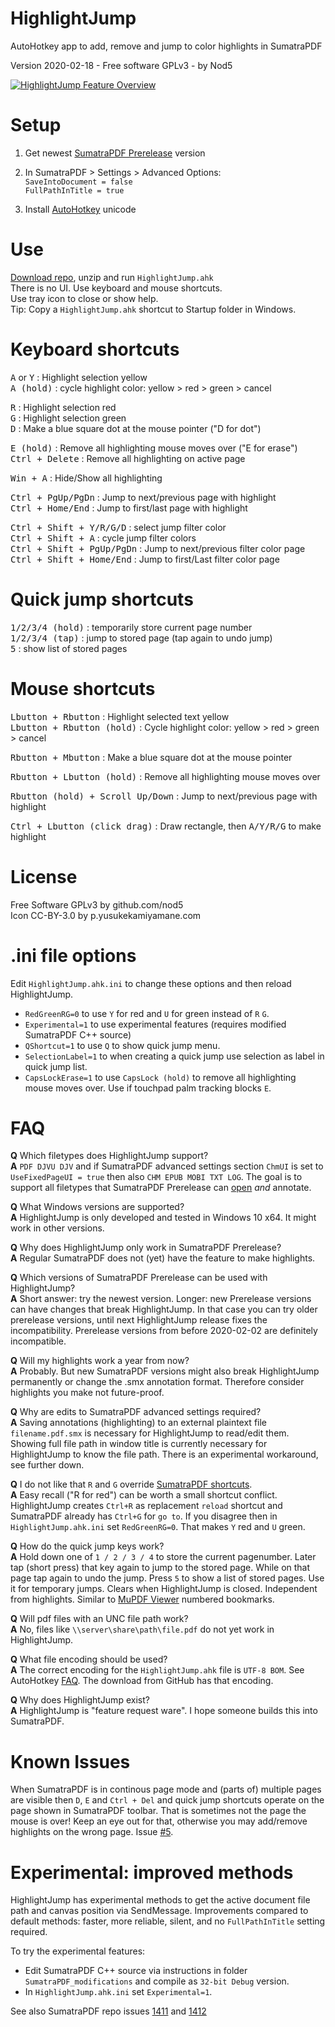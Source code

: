 # HighlightJump

AutoHotkey app to add, remove and jump to color highlights in SumatraPDF  

Version 2020-02-18  -  Free software GPLv3  -  by Nod5  
  
[![HighlightJump Feature Overview](https://github.com/nod5/HighlightJump/blob/master/images/HighlightJump_youtube_screenshot.png?raw=true)](https://www.youtube.com/watch?v=AcVI616W5D8)

# Setup  
1. Get newest [SumatraPDF Prerelease](https://www.sumatrapdfreader.org/prerelease.html) version  

2. In SumatraPDF > Settings > Advanced Options:  
   `SaveIntoDocument = false`  
    `FullPathInTitle = true`  

3. Install [AutoHotkey](https://www.autohotkey.com/) unicode

# Use
[Download repo](https://github.com/nod5/HighlightJump/archive/master.zip), unzip and run `HighlightJump.ahk`  
There is no UI. Use keyboard and mouse shortcuts.  
Use tray icon to close or show help.  
Tip: Copy a `HighlightJump.ahk` shortcut to Startup folder in Windows.  

# Keyboard shortcuts
<kbd>A</kbd> or <kbd>Y</kbd> : Highlight selection yellow  
<kbd>A (hold)</kbd> : cycle highlight color: yellow > red > green > cancel  

<kbd>R</kbd> : Highlight selection red  
<kbd>G</kbd> : Highlight selection green  
<kbd>D</kbd> : Make a blue square dot at the mouse pointer ("D for dot")  

<kbd>E (hold)</kbd> : Remove all highlighting mouse moves over ("E for erase")  
<kbd>Ctrl + Delete</kbd> : Remove all highlighting on active page  

<kbd>Win + A</kbd> : Hide/Show all highlighting  

<kbd>Ctrl + PgUp/PgDn</kbd> : Jump to next/previous page with highlight  
<kbd>Ctrl + Home/End</kbd> : Jump to first/last page with highlight  

<kbd>Ctrl + Shift + Y/R/G/D</kbd> : select jump filter color  
<kbd>Ctrl + Shift + A</kbd> : cycle jump filter colors  
<kbd>Ctrl + Shift + PgUp/PgDn</kbd> : Jump to next/previous filter color page  
<kbd>Ctrl + Shift + Home/End</kbd> : Jump to first/Last filter color page  

# Quick jump shortcuts
<kbd>1/2/3/4 (hold)</kbd> : temporarily store current page number  
<kbd>1/2/3/4 (tap)</kbd> : jump to stored page (tap again to undo jump)  
<kbd>5</kbd> : show list of stored pages  

# Mouse shortcuts
<kbd>Lbutton + Rbutton</kbd> : Highlight selected text yellow  
<kbd>Lbutton + Rbutton (hold)</kbd> : Cycle highlight color: yellow > red > green > cancel  

<kbd>Rbutton + Mbutton</kbd> : Make a blue square dot at the mouse pointer  

<kbd>Rbutton + Lbutton (hold)</kbd> : Remove all highlighting mouse moves over  

<kbd>Rbutton (hold) + Scroll Up/Down</kbd> : Jump to next/previous page with highlight  

<kbd>Ctrl + Lbutton (click drag)</kbd> : Draw rectangle, then <kbd>A/Y/R/G</kbd> to make highlight

# License  
Free Software GPLv3 by github.com/nod5  
Icon CC-BY-3.0 by p.yusukekamiyamane.com  

# .ini file options

Edit `HighlightJump.ahk.ini` to change these options and then reload HighlightJump.  
- `RedGreenRG=0` to use `Y` for red and `U` for green instead of `R` `G`.  
- `Experimental=1` to use experimental features (requires modified SumatraPDF C++ source)  
- `QShortcut=1` to use `Q` to show quick jump menu.  
- `SelectionLabel=1` to when creating a quick jump use selection as label in quick jump list.  
- `CapsLockErase=1` to use `CapsLock (hold)` to remove all highlighting mouse moves over. Use if touchpad palm tracking blocks `E`.  

# FAQ

**Q** Which filetypes does HighlightJump support?  
**A**  `PDF DJVU DJV` and if SumatraPDF advanced settings section `ChmUI` is set to `UseFixedPageUI = true` then also `CHM EPUB MOBI TXT LOG`. The goal is to support all filetypes that SumatraPDF Prerelease can [open](https://www.sumatrapdfreader.org/docs/Supported-document-formats.html) *and* annotate.  

**Q** What Windows versions are supported?  
**A** HighlightJump is only developed and tested in Windows 10 x64. It might work in other versions.  

**Q** Why does HighlightJump only work in SumatraPDF Prerelease?  
**A** Regular SumatraPDF does not (yet) have the feature to make highlights.  

**Q** Which versions of SumatraPDF Prerelease can be used with HighlightJump?  
**A** Short answer: try the newest version. Longer: new Prerelease versions can have changes that break HighlightJump. In that case you can try older prerelease versions, until next HighlightJump release fixes the incompatibility. Prerelease versions from before 2020-02-02 are definitely incompatible. 

**Q** Will my highlights work a year from now?  
**A** Probably. But new SumatraPDF versions might also break HighlightJump permanently or change the .smx annotation format. Therefore consider highlights you make not future-proof.  

**Q** Why are edits to SumatraPDF advanced settings required?  
**A** Saving annotations (highlighting) to an external plaintext file `filename.pdf.smx` is necessary for HighlightJump to read/edit them. Showing full file path in window title is currently necessary for HighlightJump to know the file path. There is an experimental workaround, see further down.  

**Q** I do not like that `R` and `G` override [SumatraPDF shortcuts](https://www.sumatrapdfreader.org/manual.html).  
**A** Easy recall ("R for red") can be worth a small shortcut conflict. HighlightJump creates `Ctrl+R` as replacement `reload` shortcut and SumatraPDF already has `Ctrl+G` for `go to`. If you disagree then in `HighlightJump.ahk.ini` set `RedGreenRG=0`. That makes `Y` red and `U` green.  

**Q** How do the quick jump keys work?  
**A** Hold down one of `1 / 2 / 3 / 4` to store the current pagenumber. Later tap (short press) that key again to jump to the stored page. While on that page tap again to undo the jump. Press `5` to show a list of stored pages. Use it for temporary jumps. Clears when HighlightJump is closed. Independent from highlights. Similar to [MuPDF Viewer](https://mupdf.com/docs/manual-mupdf-gl.html) numbered bookmarks.  

**Q** Will pdf files with an UNC file path work?  
**A** No, files like `\\server\share\path\file.pdf` do not yet work in HighlightJump.

**Q** What file encoding should be used?  
**A** The correct encoding for the `HighlightJump.ahk` file is `UTF-8 BOM`. See AutoHotkey [FAQ](https://www.autohotkey.com/docs/FAQ.htm#nonascii). The download from GitHub has that encoding.  

**Q** Why does HighlightJump exist?  
**A** HighlightJump is "feature request ware". I hope someone builds this into SumatraPDF.  

# Known Issues
When SumatraPDF is in continous page mode and (parts of) multiple pages are visible then  `D`, `E` and `Ctrl + Del` and quick jump shortcuts operate on the page shown in SumatraPDF toolbar. That is sometimes not the page the mouse is over! Keep an eye out for that, otherwise you may add/remove highlights on the wrong page. Issue [#5](https://github.com/nod5/HighlightJump/issues/5).  

# Experimental: improved methods
HighlightJump has experimental methods to get the active document file path and canvas position via SendMessage. Improvements compared to default methods: faster, more reliable, silent, and no `FullPathInTitle` setting required.  

To try the experimental features:  
- Edit SumatraPDF C++ source via instructions in folder `SumatraPDF_modifications` and compile as `32-bit Debug` version.  
- In `HighlightJump.ahk.ini` set `Experimental=1`.  

See also SumatraPDF repo issues [1411](https://github.com/sumatrapdfreader/sumatrapdf/issues/1411) and  [1412](https://github.com/sumatrapdfreader/sumatrapdf/issues/1412)  
